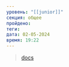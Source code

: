 ```yaml
---
уровень: "[[junior]]"
секция: общее
пройдено: 
теги: 
дата: 02-05-2024
время: 19:22
---
```

> [docs](https://learn.microsoft.com/en-us/dotnet/csharp/language-reference/statements/exception-handling-statements#a-when-exception-filter)